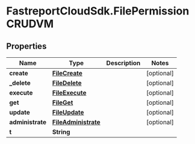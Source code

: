 # FastreportCloudSdk.FilePermissionCRUDVM

## Properties

Name | Type | Description | Notes
------------ | ------------- | ------------- | -------------
**create** | [**FileCreate**](FileCreate.md) |  | [optional] 
**_delete** | [**FileDelete**](FileDelete.md) |  | [optional] 
**execute** | [**FileExecute**](FileExecute.md) |  | [optional] 
**get** | [**FileGet**](FileGet.md) |  | [optional] 
**update** | [**FileUpdate**](FileUpdate.md) |  | [optional] 
**administrate** | [**FileAdministrate**](FileAdministrate.md) |  | [optional] 
**t** | **String** |  | 


